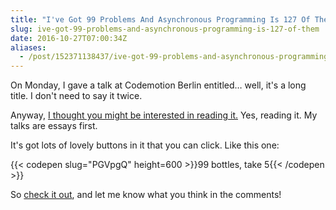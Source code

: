```yaml
---
title: "I've Got 99 Problems And Asynchronous Programming Is 127 Of Them"
slug: ive-got-99-problems-and-asynchronous-programming-is-127-of-them
date: 2016-10-27T07:00:34Z
aliases:
  - /post/152371138437/ive-got-99-problems-and-asynchronous-programming
---
```


On Monday, I gave a talk at Codemotion Berlin entitled… well, it's a long title. I don't need to say it twice.

Anyway, [I thought you might be interested in reading it.][talk] Yes, reading it. My talks are essays first.

<!--more-->

It's got lots of lovely buttons in it that you can click. Like this one:

{{< codepen slug="PGVpgQ" height=600 >}}99 bottles, take 5{{< /codepen >}}

So [check it out][talk], and let me know what you think in the comments!

[talk]: https://noodlesandwich.com/talks/99-problems/essay
